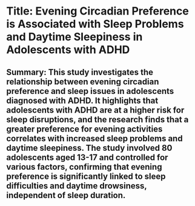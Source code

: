 # Title: Evening Circadian Preference is Associated with Sleep Problems and Daytime Sleepiness in Adolescents with ADHD

## Summary: This study investigates the relationship between evening circadian preference and sleep issues in adolescents diagnosed with ADHD. It highlights that adolescents with ADHD are at a higher risk for sleep disruptions, and the research finds that a greater preference for evening activities correlates with increased sleep problems and daytime sleepiness. The study involved 80 adolescents aged 13-17 and controlled for various factors, confirming that evening preference is significantly linked to sleep difficulties and daytime drowsiness, independent of sleep duration.